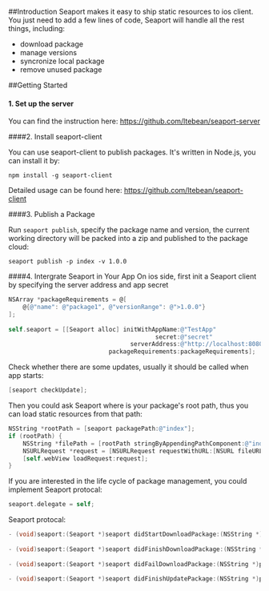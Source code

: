 ##Introduction
Seaport makes it easy to ship static resources to ios client. You just need to add a few lines of code, Seaport will handle all the rest things, including:

* download package
* manage versions
* syncronize local package
* remove unused package


##Getting Started

#### 1. Set up the server
You can find the instruction here: https://github.com/ltebean/seaport-server

####2. Install seaport-client

You can use seaport-client to publish packages. It's written in Node.js, you can install it by:

```
npm install -g seaport-client
```

Detailed usage can be found here: https://github.com/ltebean/seaport-client


####3. Publish a Package

Run `seaport publish`, specify the package name and version, the current working directory will be packed into a zip and published to the package cloud:

```
seaport publish -p index -v 1.0.0
```


####4. Intergrate Seaport in Your App
On ios side, first init a Seaport client by specifying the server address and app secret

```objective-c
NSArray *packageRequirements = @[
    @{@"name": @"package1", @"versionRange": @">1.0.0"}
];
    
self.seaport = [[Seaport alloc] initWithAppName:@"TestApp"
                                         secret:@"secret"
                                  serverAddress:@"http://localhost:8080"
                            packageRequirements:packageRequirements];
```

Check whether there are some updates, usually it should be called when app starts:

```objective-c
[seaport checkUpdate];
```

Then you could ask Seaport where is your package's root path, thus you can load static resources from that path:

```objective-c
NSString *rootPath = [seaport packagePath:@"index"];
if (rootPath) {
    NSString *filePath = [rootPath stringByAppendingPathComponent:@"index.html"];
    NSURLRequest *request = [NSURLRequest requestWithURL:[NSURL fileURLWithPath:filePath]];
    [self.webView loadRequest:request];
}
```
  
If you are interested in the life cycle of package management, you could implement Seaport protocal:

```objective-c
seaport.delegate = self;
```

Seaport protocal:

```objective-c
- (void)seaport:(Seaport *)seaport didStartDownloadPackage:(NSString *)packageName version:(NSString *)version;
  
- (void)seaport:(Seaport *)seaport didFinishDownloadPackage:(NSString *)packageName version:(NSString *)version;
  
- (void)seaport:(Seaport *)seaport didFailDownloadPackage:(NSString *)packageName version:(NSString *)version withError:(NSError *)error;
  
- (void)seaport:(Seaport *)seaport didFinishUpdatePackage:(NSString *)packageName version:(NSString *)version;  
```
